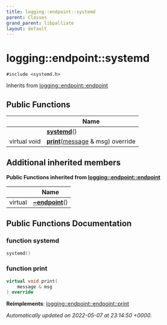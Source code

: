 ```yaml
---
title: logging::endpoint::systemd
parent: Classes
grand_parent: libpalliate
layout: default
---
```


# logging::endpoint::systemd






`#include <systemd.h>`

Inherits from [logging::endpoint::endpoint](/libpalliate/generated/Classes/classlogging_1_1endpoint_1_1endpoint)

## Public Functions

|                | Name           |
| -------------- | -------------- |
| | **[systemd](/libpalliate/generated/Classes/classlogging_1_1endpoint_1_1systemd#function-systemd)**() |
| virtual void | **[print](/libpalliate/generated/Classes/classlogging_1_1endpoint_1_1systemd#function-print)**([message](/libpalliate/generated/Classes/structlogging_1_1message) & msg) override |

## Additional inherited members

**Public Functions inherited from [logging::endpoint::endpoint](/libpalliate/generated/Classes/classlogging_1_1endpoint_1_1endpoint)**

|                | Name           |
| -------------- | -------------- |
| virtual | **[~endpoint](/libpalliate/generated/Classes/classlogging_1_1endpoint_1_1endpoint#function-~endpoint)**() |


## Public Functions Documentation

### function systemd

```cpp
systemd()
```


### function print

```cpp
virtual void print(
    message & msg
) override
```


**Reimplements**: [logging::endpoint::endpoint::print](/libpalliate/generated/Classes/classlogging_1_1endpoint_1_1endpoint#function-print)



_Automatically updated on 2022-05-07 at 23:14:50 +0000._